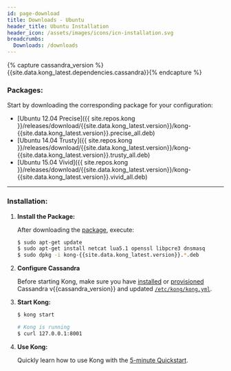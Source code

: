 ```yaml
---
id: page-download
title: Downloads - Ubuntu
header_title: Ubuntu Installation
header_icon: /assets/images/icons/icn-installation.svg
breadcrumbs:
  Downloads: /downloads
---
```


{% capture cassandra_version %}{{site.data.kong_latest.dependencies.cassandra}}{% endcapture %}

### Packages:

Start by downloading the corresponding package for your configuration:

- [Ubuntu 12.04 Precise]({{ site.repos.kong }}/releases/download/{{site.data.kong_latest.version}}/kong-{{site.data.kong_latest.version}}.precise_all.deb)
- [Ubuntu 14.04 Trusty]({{ site.repos.kong }}/releases/download/{{site.data.kong_latest.version}}/kong-{{site.data.kong_latest.version}}.trusty_all.deb)
- [Ubuntu 15.04 Vivid]({{ site.repos.kong }}/releases/download/{{site.data.kong_latest.version}}/kong-{{site.data.kong_latest.version}}.vivid_all.deb)

----

### Installation:

1. **Install the Package:**

    After downloading the [package](#packages), execute:

    ```bash
    $ sudo apt-get update
    $ sudo apt-get install netcat lua5.1 openssl libpcre3 dnsmasq
    $ sudo dpkg -i kong-{{site.data.kong_latest.version}}.*.deb
    ```

2. **Configure Cassandra**

    Before starting Kong, make sure you have [installed](http://www.apache.org/dyn/closer.cgi?path=/cassandra/{{cassandra_version}}/apache-cassandra-{{cassandra_version}}-bin.tar.gz) or [provisioned](http://kongdb.org) Cassandra v{{cassandra_version}} and updated [`/etc/kong/kong.yml`](/docs/{{site.data.kong_latest.release}}/configuration/#databases_available.*).

3. **Start Kong:**

    ```bash
    $ kong start

    # Kong is running
    $ curl 127.0.0.1:8001
    ```

4. **Use Kong:**

    Quickly learn how to use Kong with the [5-minute Quickstart](/docs/{{site.data.kong_latest.release}}/getting-started/quickstart).
